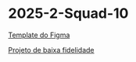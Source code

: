 # 2025-2-Squad-10

<a href="https://www.figma.com/board/8Jsltq8BOL65CsMoRWFjik/Template-MDS--Copy-?node-id=0-1&p=f&t=VwX8J9u2KCdnL2r7-0" target="_blank">Template do Figma</a>

<a href="https://www.figma.com/design/XyUsffocEKRw7przVsbk0n/Pagina-do-projeto?node-id=0-1&p=f&t=jrAOSp4uv9aOhIWk-0" target="_blank">Projeto de baixa fidelidade</a>

